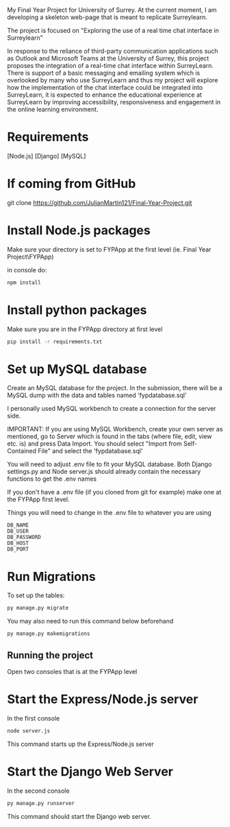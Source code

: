 My Final Year Project for University of Surrey. At the current moment, I am developing a skeleton  web-page that is meant to replicate Surreylearn. 

The project is focused on "Exploring the use of a real time chat interface in Surreylearn"

In response to the reliance of third-party communication applications such as Outlook and Microsoft Teams at the University of Surrey, this project proposes the integration of a real-time chat interface within SurreyLearn. There is support of a basic messaging and emailing system which is overlooked by many who use SurreyLearn and thus my project will explore how the implementation of the chat interface could be integrated into SurreyLearn, it is expected to enhance the educational experience at SurreyLearn by improving accessibility, responsiveness and engagement in the online learning environment.

# Requirements
[Node.js]
[Django]
[MySQL]

# If coming from GitHub
git clone https://github.com/JulianMartin121/Final-Year-Project.git

# Install Node.js packages
Make sure your directory is set to FYPApp at the first level (ie. Final Year Project\FYPApp)

in console do:
```sh
npm install
```

# Install python packages
Make sure you are in the FYPApp directory at first level
```sh
pip install -r requirements.txt
```

# Set up MySQL database
Create an MySQL database for the project. In the submission, there will be a MySQL dump with the data and tables named 'fypdatabase.sql'

I personally used MySQL workbench to create a connection for the server side.

IMPORTANT: If you are using MySQL Workbench, create your own server as mentioned, go to Server which is found in the tabs (where file, edit, view etc. is) and press Data Import.
You should select "Import from Self-Contained File" and select the 'fypdatabase.sql'

You will need to adjust .env file to fit your MySQL database. Both Django settings.py and Node server.js should already contain the necessary functions to get the .env names

If you don't have a .env file (if you cloned from git for example) make one at the FYPApp first level.

Things you will need to change in the .env file to whatever you are using
```env
DB_NAME
DB_USER
DB_PASSWORD
DB_HOST
DB_PORT
```

# Run Migrations
To set up the tables:
```sh
py manage.py migrate
```

You may also need to run this command below beforehand
```sh
py manage.py makemigrations
``` 



## Running the project

Open two consoles that is at the FYPApp level

# Start the Express/Node.js server
In the first console
```sh
node server.js
```

This command starts up the Express/Node.js server

# Start the Django Web Server
In the second console
```sh
py manage.py runserver
```

This command should start the Django web server.